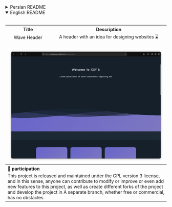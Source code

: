 <details>
  <summary>Persian README</summary><br>
  <div align="center">
    <table align="center">
      <tr align="center">
        <th>عنوان</th>
        <th>توضیحات</th>
      </tr>
      <tr align="center">
        <td>هدر موج دار</td>
        <td>هدر با ایده برای طراحی سایت ⌛</td>
      </tr>
      <tr>
        <td colspan="2"><br>
          <img src="./assets/shot.png" alt="Wave Header" title="Wave Header">
        </td>
      </tr>
      <tr>
        <th colspan="2" align="right">🤝 مشارکت</th>
      </tr>
      <tr>
        <td colspan="2" dir="rtl" align="right">این پروژه تحت پروانه GPL نسخه 3 منتشر و نگه‌داری می‌شود و از این‌جهت، هرکسی می‌تواند در صورت نیاز اقدام به مشارکت برای اصلاح یا بهبود یا حتی اضافه کردن ویژگی های جدید به این پروژه کند، همچنین ایجاد فورک های مختلف از پروژه و توسعه پروژه در شاخه‌ای جدا، چه به‌صورت رایگان و چه به‌صورت تجاری، هیچگونه مانعی ندارد</td>
      </tr>
    </table>
  </div>
</details>

<details open>
  <summary>English README</summary><br>
  <div align="center">
    <table align="center">
      <tr align="center">
        <th>Title</th>
        <th>Description</th>
      </tr>
      <tr align="center">
        <td>Wave Header</td>
        <td>A header with an idea for designing websites ⌛</td>
      </tr>
      <tr>
        <td colspan="2"><br>
          <img src="./assets/shot.png" alt="Wave Header" title="Wave Header">
        </td>
      </tr>
      <tr>
        <th colspan="2" align="left">🤝 participation</th>
      </tr>
      <tr>
        <td colspan="2">This project is released and maintained under the GPL version 3 license, and in this sense, anyone can contribute to modify or improve or even add new features to this project, as well as create different forks of the project and develop the project in A separate branch, whether free or commercial, has no obstacles</td>
      </tr>
    </table>
  </div>
</details>
